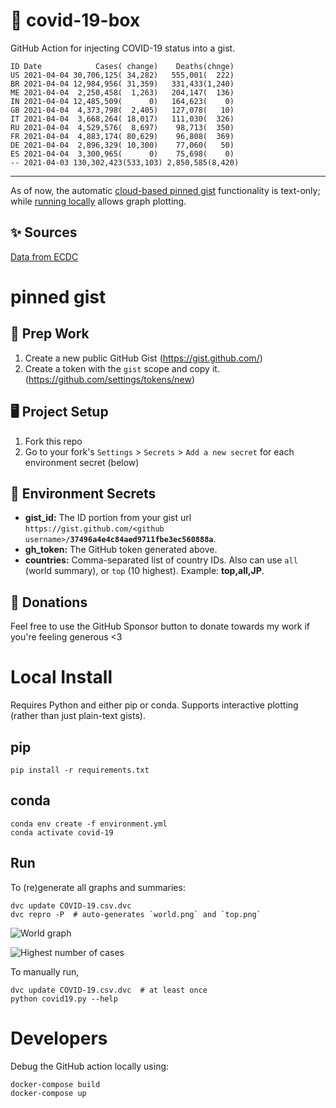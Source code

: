 # 🏥 covid-19-box

GitHub Action for injecting COVID-19 status into a gist.

```
ID Date            Cases( change)    Deaths(chnge)
US 2021-04-04 30,706,125( 34,282)   555,001(  222)
BR 2021-04-04 12,984,956( 31,359)   331,433(1,240)
ME 2021-04-04  2,250,458(  1,263)   204,147(  136)
IN 2021-04-04 12,485,509(      0)   164,623(    0)
GB 2021-04-04  4,373,798(  2,405)   127,078(   10)
IT 2021-04-04  3,668,264( 18,017)   111,030(  326)
RU 2021-04-04  4,529,576(  8,697)    98,713(  350)
FR 2021-04-04  4,883,174( 80,629)    96,808(  369)
DE 2021-04-04  2,896,329( 10,300)    77,060(   50)
ES 2021-04-04  3,300,965(      0)    75,698(    0)
-- 2021-04-03 130,302,423(533,103) 2,850,585(8,420)
```

---

As of now, the automatic [cloud-based pinned gist](#pinned-gist) functionality is text-only;
while [running locally](#local-install) allows graph plotting.

## ✨ Sources

[Data from ECDC](https://www.ecdc.europa.eu/en/publications-data/download-todays-data-geographic-distribution-covid-19-cases-worldwide)

# pinned gist

## 🎒 Prep Work
1. Create a new public GitHub Gist (https://gist.github.com/)
1. Create a token with the `gist` scope and copy it. (https://github.com/settings/tokens/new)

## 🖥 Project Setup
1. Fork this repo
1. Go to your fork's `Settings` > `Secrets` > `Add a new secret` for each environment secret (below)

## 🤫 Environment Secrets
- **gist_id:** The ID portion from your gist url `https://gist.github.com/<github username>/`**`37496a4e4c84aed9711fbe3ec560888a`**.
- **gh_token:** The GitHub token generated above.
- **countries:** Comma-separated list of country IDs. Also can use `all` (world summary), or `top` (10 highest). Example: **top,all,JP**.

## 💸 Donations

Feel free to use the GitHub Sponsor button to donate towards my work if you're feeling generous <3

# Local Install

Requires Python and either pip or conda. Supports interactive plotting (rather than just plain-text gists).

## pip

```
pip install -r requirements.txt
```

## conda

```
conda env create -f environment.yml
conda activate covid-19
```

## Run

To (re)generate all graphs and summaries:

```
dvc update COVID-19.csv.dvc
dvc repro -P  # auto-generates `world.png` and `top.png`
```

![World graph](world.png)

![Highest number of cases](top.png)

To manually run,

```
dvc update COVID-19.csv.dvc  # at least once
python covid19.py --help
```

# Developers

Debug the GitHub action locally using:

```
docker-compose build
docker-compose up
```

